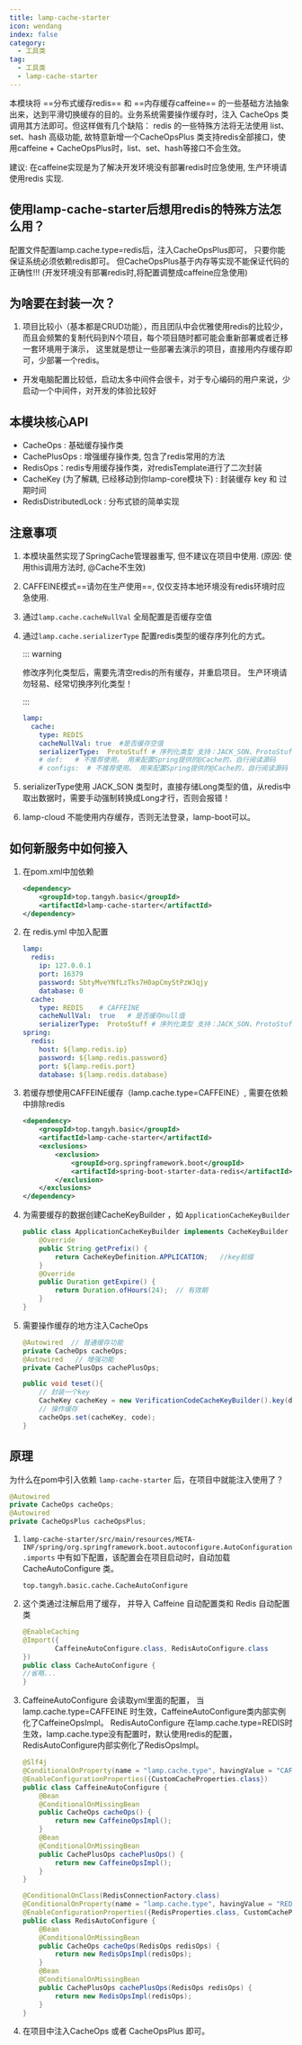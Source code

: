 ```yaml
---
title: lamp-cache-starter
icon: wendang
index: false
category:
  - 工具类
tag:
  - 工具类
  - lamp-cache-starter
---
```


本模块将 ==分布式缓存redis== 和 ==内存缓存caffeine== 的一些基础方法抽象出来，达到平滑切换缓存的目的。业务系统需要操作缓存时，注入 CacheOps 类调用其方法即可。但这样做有几个缺陷： redis 的一些特殊方法将无法使用 list、set、hash 高级功能, 故特意新增一个CacheOpsPlus 类支持redis全部接口，使用caffeine + CacheOpsPlus时，list、set、hash等接口不会生效。

建议: 在caffeine实现是为了解决开发环境没有部署redis时应急使用, 生产环境请使用redis 实现.

## 使用lamp-cache-starter后想用redis的特殊方法怎么用？
配置文件配置lamp.cache.type=redis后，注入CacheOpsPlus即可， 只要你能保证系统必须依赖redis即可。
但CacheOpsPlus基于内存等实现不能保证代码的正确性!!! (开发环境没有部署redis时,将配置调整成caffeine应急使用)

## 为啥要在封装一次？
1. 项目比较小（基本都是CRUD功能），而且团队中会优雅使用redis的比较少，而且会频繁的复制代码到N个项目，每个项目随时都可能会重新部署或者迁移一套环境用于演示，
   这里就是想让一些部署去演示的项目，直接用内存缓存即可，少部署一个redis。
- 开发电脑配置比较低，启动太多中间件会很卡，对于专心编码的用户来说，少启动一个中间件，对开发的体验比较好

## 本模块核心API
- CacheOps : 基础缓存操作类
- CachePlusOps : 增强缓存操作类, 包含了redis常用的方法
- RedisOps：redis专用缓存操作类，对redisTemplate进行了二次封装
- CacheKey  (为了解耦, 已经移动到你lamp-core模块下) : 封装缓存 key 和 过期时间
- RedisDistributedLock : 分布式锁的简单实现

## 注意事项
1. 本模块虽然实现了SpringCache管理器重写, 但不建议在项目中使用. (原因: 使用this调用方法时, @Cache不生效) 

2. CAFFEINE模式==请勿在生产使用==, 仅仅支持本地环境没有redis环境时应急使用.

3. 通过`lamp.cache.cacheNullVal` 全局配置是否缓存空值

4. 通过`lamp.cache.serializerType`  配置redis类型的缓存序列化的方式。 

   ::: warning

   修改序列化类型后，需要先清空redis的所有缓存，并重启项目。 生产环境请勿轻易、经常切换序列化类型！

   :::

   ```yml
   lamp:
     cache:
       type: REDIS
       cacheNullVal: true  #是否缓存空值
       serializerType:  ProtoStuff # 序列化类型 支持：JACK_SON、ProtoStuff、JDK
       # def:   # 不推荐使用。 用来配置Spring提供的@Cache的，自行阅读源码
       # configs:  # 不推荐使用。 用来配置Spring提供的@Cache的，自行阅读源码
   ```
5. serializerType使用 JACK_SON 类型时，直接存储Long类型的值，从redis中取出数据时，需要手动强制转换成Long才行，否则会报错！
6. lamp-cloud 不能使用内存缓存，否则无法登录，lamp-boot可以。

## 如何新服务中如何接入
1. 在pom.xml中加依赖

   ```xml
   <dependency>
       <groupId>top.tangyh.basic</groupId>
       <artifactId>lamp-cache-starter</artifactId>
   </dependency>
   ```

2. 在 redis.yml 中加入配置

   ```yml
   lamp:
     redis:
       ip: 127.0.0.1
       port: 16379
       password: SbtyMveYNfLzTks7H0apCmyStPzWJqjy
       database: 0
     cache:
       type: REDIS    # CAFFEINE
       cacheNullVal:  true   # 是否缓存null值
       serializerType:  ProtoStuff # 序列化类型 支持：JACK_SON、ProtoStuff、JDK
   spring:
     redis:
       host: ${lamp.redis.ip}
       password: ${lamp.redis.password}
       port: ${lamp.redis.port}
       database: ${lamp.redis.database}
   ```
3. 若缓存想使用CAFFEINE缓存（lamp.cache.type=CAFFEINE）, 需要在依赖中排除redis

   ```xml
   <dependency>
       <groupId>top.tangyh.basic</groupId>
       <artifactId>lamp-cache-starter</artifactId>
       <exclusions>
           <exclusion>
               <groupId>org.springframework.boot</groupId>
               <artifactId>spring-boot-starter-data-redis</artifactId>
           </exclusion>
       </exclusions>
   </dependency>
   ```
4. 为需要缓存的数据创建CacheKeyBuilder ，如 `ApplicationCacheKeyBuilder`

   ```java
   public class ApplicationCacheKeyBuilder implements CacheKeyBuilder {
       @Override
       public String getPrefix() {
           return CacheKeyDefinition.APPLICATION;   //key前缀
       }
       @Override
       public Duration getExpire() {
           return Duration.ofHours(24);  // 有效期
       }
   }
   ```
5. 需要操作缓存的地方注入CacheOps

   ```java
   @Autowired  // 普通缓存功能
   private CacheOps cacheOps;
   @Autowired   // 增强功能
   private CachePlusOps cachePlusOps;
   
   public void teset(){
       // 封装一个key
       CacheKey cacheKey = new VerificationCodeCacheKeyBuilder().key(data.getType().name(), data.getMobile());
       // 操作缓存
       cacheOps.set(cacheKey, code);
   }	
   ```

   


## 原理
为什么在pom中引入依赖 `lamp-cache-starter` 后，在项目中就能注入使用了？
```java
@Autowired
private CacheOps cacheOps;
@Autowired
private CacheOpsPlus cacheOpsPlus;
```

1. `lamp-cache-starter/src/main/resources/META-INF/spring/org.springframework.boot.autoconfigure.AutoConfiguration.imports` 中有如下配置，该配置会在项目启动时，自动加载 CacheAutoConfigure 类。

   ```properties
   top.tangyh.basic.cache.CacheAutoConfigure
   ```

2. 这个类通过注解启用了缓存， 并导入 Caffeine 自动配置类和 Redis 自动配置类

   ```java
   @EnableCaching
   @Import({
           CaffeineAutoConfigure.class, RedisAutoConfigure.class
   })
   public class CacheAutoConfigure {
   //省略...
   }	
   ```

3. CaffeineAutoConfigure 会读取yml里面的配置，  当 lamp.cache.type=CAFFEINE 时生效，CaffeineAutoConfigure类内部实例化了CaffeineOpsImpl。 RedisAutoConfigure 在lamp.cache.type=REDIS时生效，lamp.cache.type没有配置时，默认使用redis的配置，RedisAutoConfigure内部实例化了RedisOpsImpl。

   ```java
   @Slf4j
   @ConditionalOnProperty(name = "lamp.cache.type", havingValue = "CAFFEINE")
   @EnableConfigurationProperties({CustomCacheProperties.class})
   public class CaffeineAutoConfigure {
       @Bean
       @ConditionalOnMissingBean
       public CacheOps cacheOps() {
           return new CaffeineOpsImpl();
       }
       @Bean
       @ConditionalOnMissingBean
       public CachePlusOps cachePlusOps() {
           return new CaffeineOpsImpl();
       }
   }
   
   @ConditionalOnClass(RedisConnectionFactory.class)
   @ConditionalOnProperty(name = "lamp.cache.type", havingValue = "REDIS", matchIfMissing = true)
   @EnableConfigurationProperties({RedisProperties.class, CustomCacheProperties.class})
   public class RedisAutoConfigure {
       @Bean
       @ConditionalOnMissingBean
       public CacheOps cacheOps(RedisOps redisOps) {
           return new RedisOpsImpl(redisOps);
       }
       @Bean
       @ConditionalOnMissingBean
       public CachePlusOps cachePlusOps(RedisOps redisOps) {
           return new RedisOpsImpl(redisOps);
       }
   }
   ```

4. 在项目中注入CacheOps 或者 CacheOpsPlus 即可。
